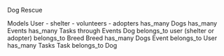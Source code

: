 Dog Rescue

Models
  User
    - shelter
    - volunteers
    - adopters
    has_many Dogs
    has_many Events
    has_many Tasks through Events
  Dog
    belongs_to user (shelter or adopter)
    belongs_to Breed
  Breed
    has_many Dogs
  Event
    belongs_to User
    has_many Tasks
  Task
    belongs_to Dog
